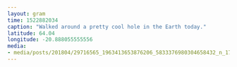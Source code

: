 ```yaml
---
layout: gram
time: 1522882034
caption: "Walked around a pretty cool hole in the Earth today."
latitude: 64.04
longitude: -20.888055555556
media:
- media/posts/201804/29716565_1963413653876206_5833376980304658432_n_17912783146185714.jpg
---
```

